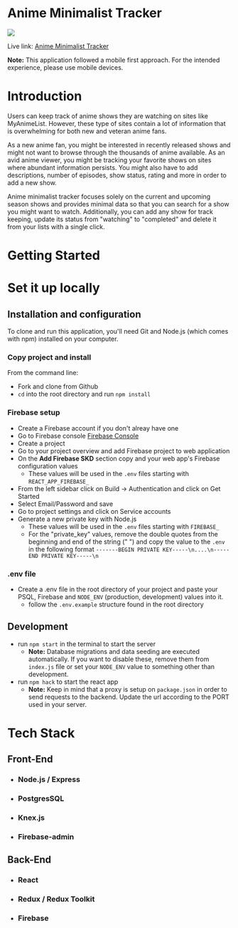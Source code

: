 # Anime Minimalist Tracker

![](https://github.com/JeanSolo10/anime-minimalist-tracker/blob/master/app_gif/animetracker.gif)

Live link: [Anime Minimalist Tracker](https://anime-minimalist-tracker.herokuapp.com/)

**Note:** This application followed a mobile first approach. For the intended experience, please use mobile devices.

# Introduction

Users can keep track of anime shows they are watching on sites like MyAnimeList. However, these type of sites contain a lot of information that is overwhelming for both new and veteran anime fans. 

As a new anime fan, you might be interested in recently released shows and might not want to browse through the thousands of anime available.
As an avid anime viewer, you might be tracking your favorite shows on sites where abundant information persists. You might also have to add descriptions, number of episodes, show status, rating and more in order to add a new show.

Anime minimalist tracker focuses solely on the current and upcoming season shows and provides minimal data so that you can search for a show you might want to watch. Additionally, you can add any show for track keeping, update its status from "watching" to "completed" and delete it from your lists with a single click.

# Getting Started

# Set it up locally

## Installation and configuration

To clone and run this application, you'll need Git and Node.js (which comes with npm) installed on your computer.

### Copy project and install
From the command line:
- Fork and clone from Github
- ```cd``` into the root directory and run ```npm install```

### Firebase setup
- Create a Firebase account if you don't alreay have one
- Go to Firebase console [Firebase Console](https://console.firebase.google.com/)
- Create a project
- Go to your project overview and add Firebase project to web application
- On the **Add Firebase SKD** section copy and your web app's Firebase configuration values
  * These values will be used in the ```.env``` files starting with ```REACT_APP_FIREBASE_```
- From the left sidebar click on Build -> Authentication and click on Get Started
- Select Email/Password and save
- Go to project settings and click on Service accounts
- Generate a new private key with Node.js
  * These values will be used in the ```.env``` files starting with ```FIREBASE_```
  * For the "private_key" values, remove the double quotes from the beginning and end of the string (" ") and copy the value to the ```.env``` in the following format ```-------BEGIN PRIVATE KEY-----\n....\n-----END PRIVATE KEY-----\n```

### .env file
- Create a .env file in the root directory of your project and paste your PSQL, Firebase and ```NODE_ENV``` (production, development) values into it.
  * follow the ```.env.example``` structure found in the root directory


## Development
- run ```npm start``` in the terminal to start the server
  * **Note:** Database migrations and data seeding are executed automatically. If you want to disable these, remove them from ```index.js``` file or set your ```NODE_ENV``` value to something other than development.
- run ```npm hack``` to start the react app 
  * **Note:** Keep in mind that a proxy is setup on ```package.json``` in order to send requests to the backend. Update the url according to the PORT used in your server. 


# Tech Stack

## Front-End

- ### Node.js / Express
- ### PostgresSQL
- ### Knex.js
- ### Firebase-admin

## Back-End

- ### React
- ### Redux / Redux Toolkit
- ### Firebase